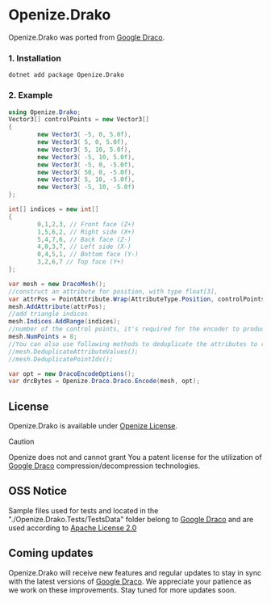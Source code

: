 # Openize.Drako


Openize.Drako was ported from [Google Draco](https://github.com/google/draco).


### 1. Installation

```
dotnet add package Openize.Drako
```


### 2. Example

```csharp
using Openize.Drako;
Vector3[] controlPoints = new Vector3[]
{
        new Vector3( -5, 0, 5.0f),
        new Vector3( 5, 0, 5.0f),
        new Vector3( 5, 10, 5.0f),
        new Vector3( -5, 10, 5.0f),
        new Vector3( -5, 0, -5.0f),
        new Vector3( 50, 0, -5.0f),
        new Vector3( 5, 10, -5.0f),
        new Vector3( -5, 10, -5.0f)
};

int[] indices = new int[]
{
        0,1,2,3, // Front face (Z+)
        1,5,6,2, // Right side (X+)
        5,4,7,6, // Back face (Z-)
        4,0,3,7, // Left side (X-)
        0,4,5,1, // Bottom face (Y-)
        3,2,6,7 // Top face (Y+)
};

var mesh = new DracoMesh();
//construct an attribute for position, with type float[3], 
var attrPos = PointAttribute.Wrap(AttributeType.Position, controlPoints);
mesh.AddAttribute(attrPos);
//add triangle indices
mesh.Indices.AddRange(indices);
//number of the control points, it's required for the encoder to produce correct result.
mesh.NumPoints = 8;
//You can also use following methods to deduplicate the attributes to reduce the file size
//mesh.DeduplicateAttributeValues();
//mesh.DeduplicatePointIds();

var opt = new DracoEncodeOptions();
var drcBytes = Openize.Draco.Draco.Encode(mesh, opt);
```

## License
Openize.Drako is available under [Openize License](LICENSE).
> [!CAUTION]
> Openize does not and cannot grant You a patent license for the utilization of [Google Draco](https://github.com/google/draco) compression/decompression technologies.

## OSS Notice
Sample files used for tests and located in the "./Openize.Drako.Tests/TestsData" folder belong to [Google Draco](https://github.com/google/draco) and are used according to [Apache License 2.0](https://github.com/google/draco/blob/main/LICENSE)


## Coming updates
Openize.Drako will receive new features and regular updates to stay in sync with the latest versions of [Google Draco](https://github.com/google/draco). We appreciate your patience as we work on these improvements. Stay tuned for more updates soon.

